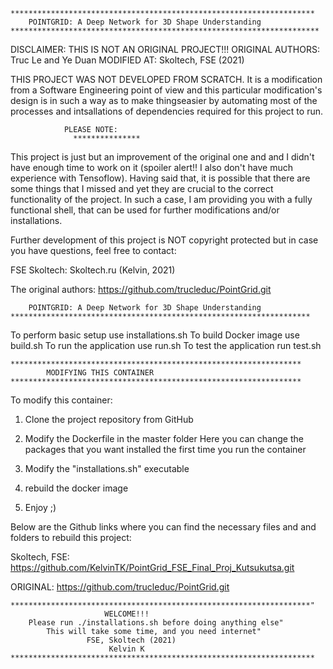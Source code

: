 	********************************************************************	
		POINTGRID: A Deep Network for 3D Shape Understanding
	*********************************************************************


DISCLAIMER:			THIS IS NOT AN ORIGINAL PROJECT!!!
ORIGINAL AUTHORS: 		Truc Le and Ye Duan
MODIFIED AT:			Skoltech, FSE (2021)

THIS PROJECT WAS NOT DEVELOPED FROM SCRATCH. It is a modification from a Software
Engineering point of view and this particular modification's design is in such a way
as to make thingseasier by  automating most of the processes and intsallations of
dependencies required for this project to run. 


				PLEASE NOTE: 
			      ***************

This project is just but an improvement of the original one and and I didn't have
enough time to work on it (spoiler alert!! I also don't have much experience with
Tensoflow). Having said that, it is possible  that there are some things that I
missed and yet they are crucial to the correct functionality of the project. In such
a case, I am providing you with a fully functional shell, that can be used for 
further modifications and/or installations.

Further development of this project is NOT copyright protected but in case you have
questions, feel free to 
contact:

FSE Skoltech: 			Skoltech.ru (Kelvin, 2021)

The original authors:	https://github.com/trucleduc/PointGrid.git	

		POINTGRID: A Deep Network for 3D Shape Understanding
	*******************************************************************

To perform basic setup use installations.sh 
To build Docker image use build.sh
To run the application use run.sh
To test the application run test.sh


	*****************************************************************
			MODIFYING THIS CONTAINER
	*****************************************************************

To modify this container:
1. Clone  the project repository from GitHub

2. Modify the Dockerfile in the master folder
	Here you can change the packages that you want installed the first time you
	run the container
	
3. Modify the "installations.sh" executable

4. rebuild the docker image

5. Enjoy ;)


Below are the Github links where you can find the necessary files and and folders 
to rebuild this project:

Skoltech, FSE:  
	https://github.com/KelvinTK/PointGrid_FSE_Final_Proj_Kutsukutsa.git

ORIGINAL: 
	https://github.com/trucleduc/PointGrid.git 






	*******************************************************************"
	                     WELCOME!!!                                
	    Please run ./installations.sh before doing anything else"
	        This will take some time, and you need internet"
	                 FSE, Skoltech (2021)                               
	                      Kelvin K                                   
	********************************************************************
		
